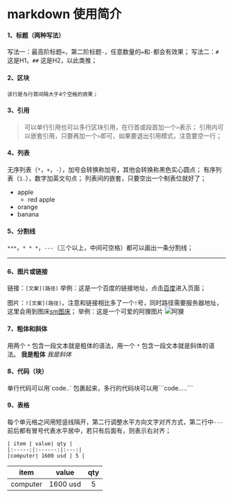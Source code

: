 markdown 使用简介
===========

#### 1、标题（两种写法）
写法一：最高阶标题`=`，第二阶标题`-`，任意数量的`=`和`-`都会有效果；
写法二：`#` 这是H1，`##` 这是H2，以此类推；

#### 2、区块
	该行是与行首间隔大于4个空格的效果；

#### 3、引用
> 可以单行引用也可以多行区块引用，在行首或段首加一个`>`表示；
引用内可以嵌套引用，只要再加一个`>`即可，如果要退出引用模式，注意要空一行；

#### 4、列表
无序列表（`*`，`+`，`-`），加号会转换称加号，其他会转换称黑色实心圆点；
有序列表（`1.`），数字加英文句点；
列表间的嵌套，只要空出一个制表位就好了；

- apple
	- red apple
- orange
- banana

#### 5、分割线
`***`，`* * *`，`---`（三个以上，中间可空格）都可以画出一条分割线；
***

#### 6、图片或链接
链接：`[文案](路径)`
举例：这是一个百度的链接地址，点击[百度](http://www.baidu.com)进入页面；

图片：`![文案](路径)`，注意和链接相比多了一个`!`号，同时路径需要服务器地址，这里会用到图床[sm图床](https://sm.ms/)；
举例：这是一个可爱的阿狸图片
![阿狸](https://ooo.0o0.ooo/2016/09/29/57eca939a341d.jpg)

#### 7、粗体和斜体
用两个 `*` 包含一段文本就是粗体的语法，用一个 `*` 包含一段文本就是斜体的语法。
**我是粗体**      *我是斜体*

#### 8、代码（块）
单行代码可以用\`code..\` 包裹起来，多行的代码块可以用\`\`\`code.....\`\`\` 

#### 9、表格
每个单元格之间用短竖线隔开，第二行调整水平方向文字对齐方式，第二行中`---`前后都有冒号代表水平居中，若只有后面有，则表示右对齐；
```
| item | value| qty |			
|:-----:|:------:|:---:|
|computer| 1600 usd | 5 |
```

| item | value| qty |
|:-----:|:------:|:---:|
|computer| 1600 usd | 5 |


